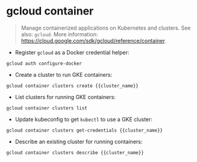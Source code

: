 # gcloud container

> Manage containerized applications on Kubernetes and clusters.
> See also: `gcloud`.
> More information: <https://cloud.google.com/sdk/gcloud/reference/container>.

- Register `gcloud` as a Docker credential helper:

`gcloud auth configure-docker`

- Create a cluster to run GKE containers:

`gcloud container clusters create {{cluster_name}}`

- List clusters for running GKE containers:

`gcloud container clusters list`

- Update kubeconfig to get `kubectl` to use a GKE cluster:

`gcloud container clusters get-credentials {{cluster_name}}`

- Describe an existing cluster for running containers:

`gcloud container clusters describe {{cluster_name}}`
